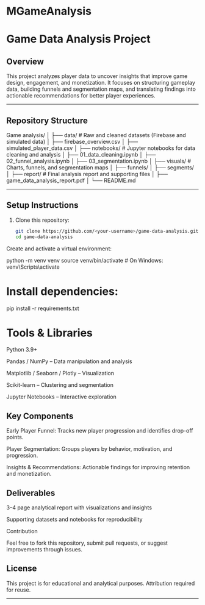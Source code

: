 # MGameAnalysis
# Game Data Analysis Project

##  Overview
This project analyzes player data to uncover insights that improve game design, engagement, and monetization. It focuses on structuring gameplay data, building funnels and segmentation maps, and translating findings into actionable recommendations for better player experiences.

---

## Repository Structure
Game analysis/
│
├── data/ # Raw and cleaned datasets (Firebase and simulated data)
│ ├── firebase_overview.csv
│ ├── simulated_player_data.csv
│
├── notebooks/ # Jupyter notebooks for data cleaning and analysis
│ ├── 01_data_cleaning.ipynb
│ ├── 02_funnel_analysis.ipynb
│ ├── 03_segmentation.ipynb
│
├── visuals/ # Charts, funnels, and segmentation maps
│ ├── funnels/
│ ├── segments/
│
├── report/ # Final analysis report and supporting files
│ ├── game_data_analysis_report.pdf
│
└── README.md


---

## Setup Instructions
1. Clone this repository:
   ```bash
   git clone https://github.com/<your-username>/game-data-analysis.git
   cd game-data-analysis


Create and activate a virtual environment:

python -m venv venv
source venv/bin/activate   # On Windows: venv\Scripts\activate


#  Install dependencies:

pip install -r requirements.txt

#  Tools & Libraries

Python 3.9+

Pandas / NumPy – Data manipulation and analysis

Matplotlib / Seaborn / Plotly – Visualization

Scikit-learn – Clustering and segmentation

Jupyter Notebooks – Interactive exploration

## Key Components

Early Player Funnel: Tracks new player progression and identifies drop-off points.

Player Segmentation: Groups players by behavior, motivation, and progression.

Insights & Recommendations: Actionable findings for improving retention and monetization.

## Deliverables

3–4 page analytical report with visualizations and insights

Supporting datasets and notebooks for reproducibility

Contribution

Feel free to fork this repository, submit pull requests, or suggest improvements through issues.

## License

This project is for educational and analytical purposes. Attribution required for reuse.


---

